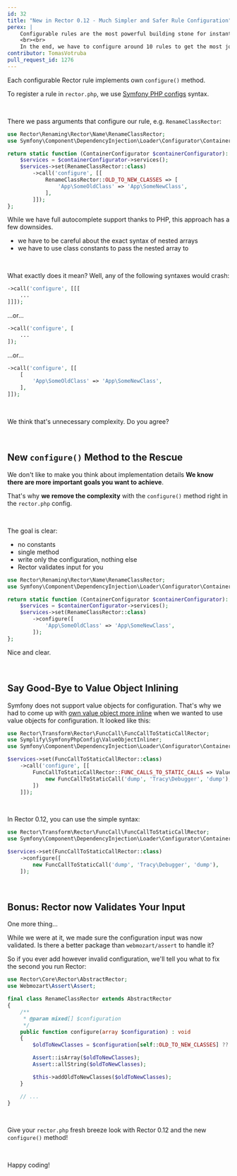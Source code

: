 ```yaml
---
id: 32
title: "New in Rector 0.12 - Much Simpler and Safer Rule Configuration"
perex: |
    Configurable rules are the most powerful building stone for instant upgrade sets. Do you want to upgrade from Symfony 5 to 6? You'll primarily deal with renamed classes, renamed methods, new default arguments in method, or renamed class constants.
    <br><br>
    In the end, we have to configure around 10 rules to get the most job done. That's why we focused on developer experience and added a new `configure()` method in Rector 0.12.
contributor: TomasVotruba
pull_request_id: 1276
---
```


Each configurable Rector rule implements own `configure()` method.

To register a rule in `rector.php`, we use [Symfony PHP configs](https://symfony.com/doc/current/service_container/configurators.html#using-the-configurator) syntax.

<br>

There we pass arguments that configure our rule, e.g. `RenameClassRector`:

```php
use Rector\Renaming\Rector\Name\RenameClassRector;
use Symfony\Component\DependencyInjection\Loader\Configurator\ContainerConfigurator;

return static function (ContainerConfigurator $containerConfigurator): void {
    $services = $containerConfigurator->services();
    $services->set(RenameClassRector::class)
        ->call('configure', [[
            RenameClassRector::OLD_TO_NEW_CLASSES => [
                'App\SomeOldClass' => 'App\SomeNewClass',
            ],
        ]]);
};
```

While we have full autocomplete support thanks to PHP, this approach has a few downsides.

* we have to be careful about the exact syntax of nested arrays
* we have to use class constants to pass the nested array to

<br>

What exactly does it mean? Well, any of the following syntaxes would crash:

```php
->call('configure', [[[
    ...
]]]);
```

...or...

```php
->call('configure', [
    ...
]);
```

...or...

```php
->call('configure', [[
    [
        'App\SomeOldClass' => 'App\SomeNewClass',
    ],
]]);
```

<br>

We think that's unnecessary complexity. Do you agree?

<br>

## New `configure()` Method to the Rescue

We don't like to make you think about implementation details **We know there are more important goals you want to achieve**.

That's why **we remove the complexity** with the `configure()` method right in the `rector.php` config.

<br>

The goal is clear:

* no constants
* single method
* write only the configuration, nothing else
* Rector validates input for you


```php
use Rector\Renaming\Rector\Name\RenameClassRector;
use Symfony\Component\DependencyInjection\Loader\Configurator\ContainerConfigurator;

return static function (ContainerConfigurator $containerConfigurator): void {
    $services = $containerConfigurator->services();
    $services->set(RenameClassRector::class)
        ->configure([
            'App\SomeOldClass' => 'App\SomeNewClass',
        ]);
};
```

Nice and clear.

<br>

## Say Good-Bye to Value Object Inlining

Symfony does not support value objects for configuration. That's why we had to come up with [own value object more inline](/blog/2020/09/07/how-to-inline-value-object-in-symfony-php-config) when we wanted to use value objects for configuration. It looked like this:

```php
use Rector\Transform\Rector\FuncCall\FuncCallToStaticCallRector;
use Symplify\SymfonyPhpConfig\ValueObjectInliner;
use Symfony\Component\DependencyInjection\Loader\Configurator\ContainerConfigurator;

$services->set(FuncCallToStaticCallRector::class)
    ->call('configure', [[
        FuncCallToStaticCallRector::FUNC_CALLS_TO_STATIC_CALLS => ValueObjectInliner::inline([
            new FuncCallToStaticCall('dump', 'Tracy\Debugger', 'dump'),
        ])
    ]]);
```

<br>

In Rector 0.12, you can use the simple syntax:

```php
use Rector\Transform\Rector\FuncCall\FuncCallToStaticCallRector;
use Symfony\Component\DependencyInjection\Loader\Configurator\ContainerConfigurator;

$services->set(FuncCallToStaticCallRector::class)
    ->configure([
        new FuncCallToStaticCall('dump', 'Tracy\Debugger', 'dump'),
    ]);
```

<br>

## Bonus: Rector now Validates Your Input

One more thing...

While we were at it, we made sure the configuration input was now validated. Is there a better package than `webmozart/assert` to handle it?

So if you ever add however invalid configuration, we'll tell you what to fix the second you run Rector:

```php
use Rector\Core\Rector\AbstractRector;
use Webmozart\Assert\Assert;

final class RenameClassRector extends AbstractRector
{
    /**
     * @param mixed[] $configuration
     */
    public function configure(array $configuration) : void
    {
        $oldToNewClasses = $configuration[self::OLD_TO_NEW_CLASSES] ?? $configuration;

        Assert::isArray($oldToNewClasses);
        Assert::allString($oldToNewClasses);

        $this->addOldToNewClasses($oldToNewClasses);
    }

    // ...
}
```

<br>

Give your `rector.php` fresh breeze look with Rector 0.12 and the new `configure()` method!

<br>

Happy coding!
